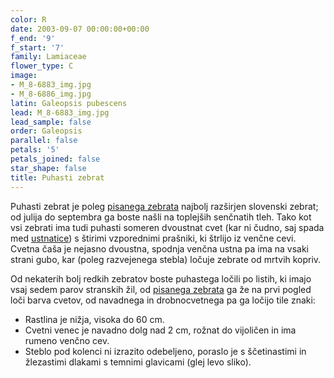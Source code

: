 ```yaml
---
color: R
date: 2003-09-07 00:00:00+00:00
f_end: '9'
f_start: '7'
family: Lamiaceae
flower_type: C
image:
- M_8-6883_img.jpg
- M_8-6886_img.jpg
latin: Galeopsis pubescens
lead: M_8-6883_img.jpg
lead_sample: false
order: Galeopsis
parallel: false
petals: '5'
petals_joined: false
star_shape: false
title: Puhasti zebrat
---
```

Puhasti zebrat je poleg [pisanega zebrata](../galeopsisspeciosa/) najbolj razširjen slovenski zebrat; od julija do septembra ga boste našli na toplejših senčnatih tleh. Tako kot vsi zebrati ima tudi puhasti someren dvoustnat cvet (kar ni čudno, saj spada med [ustnatice](../family/lamiaceae/)) s štirimi vzporednimi prašniki, ki štrlijo iz venčne cevi. Cvetna čaša je nejasno dvoustna, spodnja venčna ustna pa ima na vsaki strani gubo, kar (poleg razvejenega stebla) ločuje zebrate od mrtvih kopriv.

Od nekaterih bolj redkih zebratov boste puhastega ločili po listih, ki imajo vsaj sedem parov stranskih žil, od [pisanega zebrata](../galeopsisspeciosa/) ga že na prvi pogled loči barva cvetov, od navadnega in drobnocvetnega pa ga ločijo tile znaki:

-   Rastlina je nižja, visoka do 60 cm.
-   Cvetni venec je navadno dolg nad 2 cm, rožnat do vijoličen in ima rumeno venčno cev.
-   Steblo pod kolenci ni izrazito odebeljeno, poraslo je s ščetinastimi in žlezastimi dlakami s temnimi glavicami (glej levo sliko).
